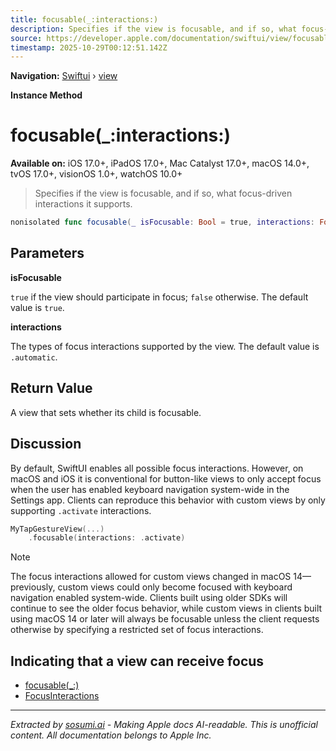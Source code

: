 ```yaml
---
title: focusable(_:interactions:)
description: Specifies if the view is focusable, and if so, what focus-driven interactions it supports.
source: https://developer.apple.com/documentation/swiftui/view/focusable(_:interactions:)
timestamp: 2025-10-29T00:12:51.142Z
---
```


**Navigation:** [Swiftui](/documentation/swiftui) › [view](/documentation/swiftui/view)

**Instance Method**

# focusable(_:interactions:)

**Available on:** iOS 17.0+, iPadOS 17.0+, Mac Catalyst 17.0+, macOS 14.0+, tvOS 17.0+, visionOS 1.0+, watchOS 10.0+

> Specifies if the view is focusable, and if so, what focus-driven interactions it supports.

```swift
nonisolated func focusable(_ isFocusable: Bool = true, interactions: FocusInteractions) -> some View
```

## Parameters

**isFocusable**

`true` if the view should participate in focus; `false` otherwise. The default value is `true`.



**interactions**

The types of focus interactions supported by the view. The default value is `.automatic`.



## Return Value

A view that sets whether its child is focusable.

## Discussion

By default, SwiftUI enables all possible focus interactions. However, on macOS and iOS it is conventional for button-like views to only accept focus when the user has enabled keyboard navigation system-wide in the Settings app. Clients can reproduce this behavior with custom views by only supporting `.activate` interactions.

```swift
MyTapGestureView(...)
    .focusable(interactions: .activate)
```

> [!NOTE]
> The focus interactions allowed for custom views changed in macOS 14—previously, custom views could only become focused with keyboard navigation enabled system-wide. Clients built using older SDKs will continue to see the older focus behavior, while custom views in clients built using macOS 14 or later will always be focusable unless the client requests otherwise by specifying a restricted set of focus interactions.

## Indicating that a view can receive focus

- [focusable(_:)](/documentation/swiftui/view/focusable(_:))
- [FocusInteractions](/documentation/swiftui/focusinteractions)

---

*Extracted by [sosumi.ai](https://sosumi.ai) - Making Apple docs AI-readable.*
*This is unofficial content. All documentation belongs to Apple Inc.*
